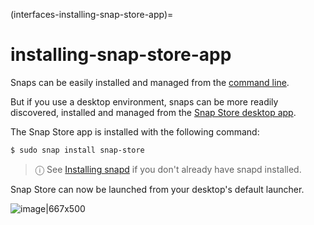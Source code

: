 (interfaces-installing-snap-store-app)=
# installing-snap-store-app

Snaps can be easily installed and managed from the [command line](/getting-started/3876).

But if you use a desktop environment, snaps can be more readily discovered, installed and managed from the [Snap Store desktop  app](https://snapcraft.io/snap-store).

The Snap Store app is installed with the following command:

```bash
$ sudo snap install snap-store
```
>ⓘ See [Installing snapd](/) if you don't already have snapd installed.

Snap Store can now be launched from your desktop's default launcher.

![image|667x500](upload://d6aMwDXqtfu2QtrBoSHwjYk2L9C.png)

